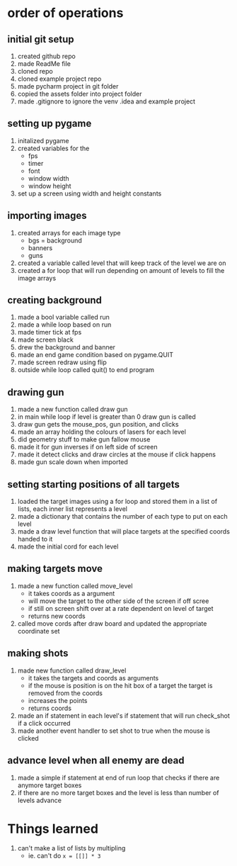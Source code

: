 # order of operations
## initial git setup
1. created github repo
2. made ReadMe file
3. cloned repo
4. cloned example project repo
5. made pycharm project in git folder
6. copied the assets folder into project folder
7. made .gitignore to ignore the venv .idea and example project

## setting up pygame
1. initalized pygame
2. created variables for the
    - fps
    - timer
    - font
    - window width
    - window height
3. set up a screen using width and height constants

## importing images
1. created arrays for each image type
    - bgs = background
    - banners
    - guns
2. created a variable called level that will keep track of the level we are on
3. created a for loop that will run depending on amount of levels to fill the image arrays

## creating background
1. made a bool variable called run
2. made a while loop based on run
3. made timer tick at fps
4. made screen black
5. drew the background and banner
6. made an end game condition based on pygame.QUIT
7. made screen redraw using flip
8. outside while loop called quit() to end program

## drawing gun
1. made a new function called draw gun
2. in main while loop if level is greater than 0 draw gun is called
3. draw gun gets the mouse_pos, gun position, and clicks
4. made an array holding the colours of lasers for each level
5. did geometry stuff to make gun fallow mouse
6. made it for gun inverses if on left side of screen
7. made it detect clicks and draw circles at the mouse if click happens
8. made gun scale down when imported

## setting starting positions of all targets
1. loaded the target images using a for loop and stored them in a list of lists, each inner list represents a level
2. made a dictionary that contains the number of each type to put on each level
3. made a draw level function that will place targets at the specified coords handed to it
4. made the initial cord for each level

## making targets move
1. made a new function called move_level
   - it takes coords as a argument
   - will move the target to the other side of the screen if off scree
   - if still on screen shift over at a rate dependent on level of target
   - returns new coords
2. called move cords after draw board and updated the appropriate coordinate set

## making shots
1. made new function called draw_level
   - it takes the targets and coords as arguments
   - if the mouse is position is on the hit box of a target the target is removed from the coords
   - increases the points
   - returns coords
2. made an if statement in each level's if statement that will run check_shot if a click occurred
3. made another event handler to set shot to true when the mouse is clicked

## advance level when all enemy are dead
1. made a simple if statement at end of run loop that checks if there are anymore target boxes
2. if there are no more target boxes and the level is less than number of levels advance

# Things learned
1. can't make a list of lists by multipling
   - ie. can't do `x = [[]] * 3`